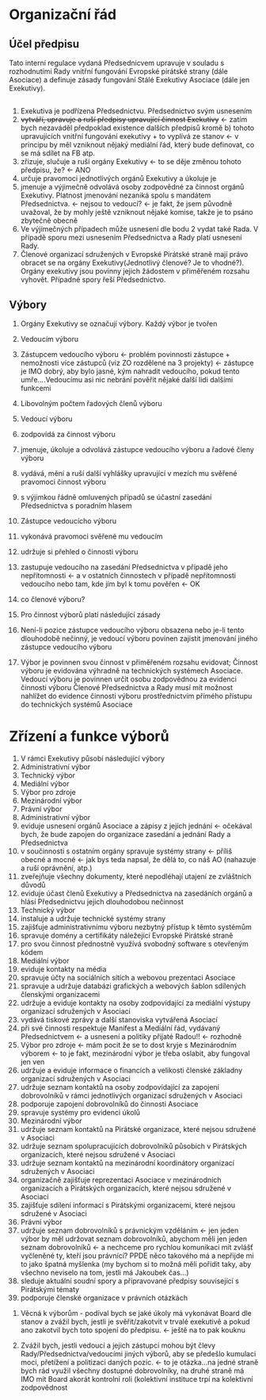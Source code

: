 # Organizační řád 

## Účel předpisu
Tato interní regulace vydaná Předsednicvem upravuje v souladu s rozhodnutími Rady vnitřní fungování Evropské pirátské strany (dále Asociace) a definuje zásady fungování Stálé Exekutivy Asociace (dále jen Exekutivy).
## 
1. Exekutiva je podřízena Předsednictvu. Předsednictvo svým usnesením
 1. <del>vytváří, upravuje a ruší předpisy upravující činnost Exekutivy</del> <- zatím bych nezaváděl předpoklad existence dalších předpisů kromě  b) tohoto upravujících vnitřní fungování exekutivy + to vyplívá ze stanov <- v principu by měl vzniknout nějaký mediální řád, který bude definovat, co se má sdílet na FB atp.
 2. zřizuje, slučuje a ruší orgány Exekutivy <- to se děje změnou tohoto předpisu, že? <- ANO
 3. určuje pravomoci jednotlivých orgánů Exekutivy a úkoluje je
 4. jmenuje a výjimečně odvolává osoby zodpovědné za činnost orgánů Exekutivy. Platnost jmenování nezaniká spolu s mandátem Předsednictva. <- nejsou to vedoucí? <- je fakt, že jsem původně uvažoval, že by mohly ještě vzniknout nějaké komise, takže je to psáno zbytečně obecně
2. Ve výjímečných případech může usnesení dle bodu 2 vydat také Rada. V případě sporu mezi usnesením Předsednictva a Rady platí usnesení Rady.
3. Členové organizací sdružených v Evropské Pirátské straně mají právo obracet se na orgány Exekutivy(Jednotlivý členové? Je to vhodné?). Orgány exekutivy jsou povinny jejich žádostem v přiměřeném rozsahu vyhovět. Případné spory řeší Předsednictvo.

## Výbory
1. Orgány Exekutivy se označují výbory. Každý výbor je tvořen
 1. Vedoucím výboru
 2. Zástupcem vedoucího výboru <- problém povinnosti zástupce + nemožnosti více zástupců (viz ZO rozdělené na 3 projekty) <- zástupce je IMO dobrý, aby bylo jasné, kým nahradit vedoucího, pokud tento umře....Vedoucímu asi nic nebrání pověřit nějaké další lidi dalšími funkcemi
 3. Libovolným počtem řadových členů výboru

2. Vedoucí výboru
 1. zodpovídá za činnost výboru
 2. jmenuje, úkoluje a odvolává zástupce vedoucího výboru a řadové členy výboru
 3. vydává, mění a ruší další vyhlášky upravující v mezích mu svěřené pravomoci činnost výboru
 4. s výjimkou řádně omluvených případů se účastní zasedání Předsednictva s poradním hlasem

3. Zástupce vedoucícho výboru
 1. vykonává pravomoci svěřené mu vedoucím
 2. udržuje si přehled o činnosti výboru
 3. zastupuje vedoucího na zasedání Předsednictva v případě jeho nepřítomnosti <- a v ostatních činnostech v případě nepřítomnosti vedoucího nebo tam, kde jím byl k tomu pověřen <- OK

4. co členové výboru?

5. Pro činnost výborů platí následující zásady
 1. Není-li pozice zástupce vedoucího výboru obsazena nebo je-li tento dlouhodobě nečinný, je vedoucí výboru povinen zajistit jmenování jiného zástupce vedoucího výboru
 2. Výbor je povinnen svou činnost v přiměřeném rozsahu evidovat; Činnost výboru je evidována výhradně na technických systémech Asociace. Vedoucí výboru je povinnen určit osobu zodpovědnou za evidenci činnosti výboru
Členové Předsednictva a Rady musí mít možnost nahlížet do evidence činnosti výboru prostřednictvím přímého přístupu do technických systémů Asociace

# Zřízení a funkce výborů
1. V rámci Exekutivy působí následující výbory
 1. Administrativní výbor
 2. Technický výbor
 3. Mediální výbor
 4. Výbor pro zdroje
 5. Mezinárodní výbor
 6. Právní výbor
2. Administrativní výbor
 1. eviduje usnesení orgánů Asociace a zápisy z jejích jednání <- očekával bych, že bude zapojen do organizace zasedání a jednání Rady a Předsednictva
 2. v součinnosti s ostatním orgány spravuje systémy strany <- příliš obecné a mocné <- jak bys teda napsal, že dělá to, co náš AO (nahazuje a ruší oprávnění, atp.)
 3. zveřejňuje všechny dokumenty, které nepodléhají utajení ze zvláštních důvodů
 4. eviduje účast členů Exekutivy a Předsednictva na zasedáních orgánů a hlásí Předsednictvu jejich dlouhodobou nečinnost
3. Technický výbor
 1. instaluje a udržuje technické systémy strany
 2. zajišťuje administrativnímu výboru nezbytný přístup k těmto systémům
 3. spravuje domény a certifikáty náležející Evropské Pirátské straně
 4. pro svou činnost přednostně využívá svobodný software s otevřeným kódem
4. Mediální výbor
 1. eviduje kontakty na média
 2. spravuje účty na sociálních sítích a webovou prezentaci Asociace
 3. spravuje a udržuje databázi grafických a webových šablon sdílených členskými organizacemi
 4. udržuje a eviduje kontakty na osoby zodpovídající za mediální výstupy organizací sdružených v Asociaci
 5. vydává tiskové zprávy a další stanoviska vytvářená Asociací
 6. při své činnosti respektuje Manifest a Mediální řád, vydávaný Předsednictvem <- a usnesení a politiky přijaté Radou!! <- rozhodně
5. Výbor pro zdroje  <- mám pocit že se to dost kryje s Mezinárodním výborem <- to je fakt, mezinárodní výbor je třeba oslabit, aby fungoval jen ven
 1. udržuje a eviduje informace o financích a velikosti členské základny organizací sdružených v Asociaci
 2. udržuje seznam kontaktů na osoby zodpovídající za zapojení dobrovolníků v rámci jednotlivých organizací sdružených v Asociaci
 3. podporuje zapojení dobrovolníků do činnosti Asociace
 4. spravuje systémy pro evidenci úkolů
6. Mezinárodní výbor
 1. udržuje seznam kontaktů na Pirátské organizace, které nejsou sdružené v Asociaci
 2. udržuje seznam spolupracujících dobrovolníků působích v Pirátských organizacích, které nejsou sdružené v Asociaci
 3. udržuje seznam kontaktů na mezinárodní koordinátory organizací sdružených v Asociaci
 4. organizačně zajišťuje reprezentaci Asociace v mezinárodních organizacích a Pirátských organizacích, které nejsou sdružené v Asociaci
 5. zajišťuje sdílení informací s Pirátskými organizacemi, které nejsou sdružené v Asociaci
7. Právní výbor
 1. udržuje seznam dobrovolníků s právnickým vzděláním <- jen jeden výbor by měl udržovat seznam dobrovolníků, abychom měli jen jeden seznam dobrovolníků <- a nechceme pro rychlou komunikaci mít zvlášť vyčleněné ty, kteří jsou právnící? PPDE něco takového má a nepřijde mi to jako špatná myšlenka (my bychom si to možná měli pořídit taky, aby všechno neviselo na tom, jestli má Jakoubek čas...)
 2. sleduje aktuální soudní spory a připravované předpisy související s Pirátskými tématy
 3. podporuje členské organizace v právních otázkách

1) Věcná k výborům - podíval bych se jaké úkoly má vykonávat Board dle stanov a zvážil bych, jestli je svěřit/zakotvit v trvalé exekutivě a pokud ano zakotvil bych toto spojení do předpisu. <- ještě na to pak kouknu

2) Zvážil bych, jestli vedoucí a jejich zástupci mohou být člevy Rady/Předsednictva/vedoucími jiných výborů, aby se předešlo kumulaci moci, přetížení a politizaci daných pozic. <- to je otázka...na jedné straně bych rád využil všechny dostupné dobrovolníky, na druhé straně má IMO mít Board akorát kontrolní roli (kolektivní instituce trpí na kolektivní zodpovědnost
